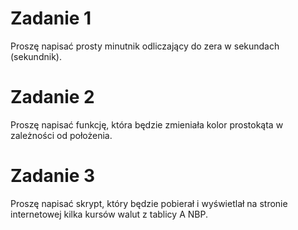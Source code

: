 # Zadanie 1
Proszę napisać prosty minutnik odliczający do zera w sekundach (sekundnik).

# Zadanie 2
Proszę napisać funkcję, która będzie zmieniała kolor prostokąta w zależności od położenia.

# Zadanie 3
Proszę napisać skrypt, który będzie pobierał i wyświetlał na stronie internetowej kilka kursów walut z tablicy A NBP.